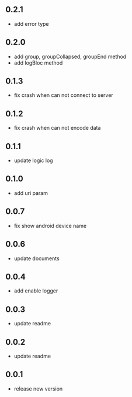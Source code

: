 ## 0.2.1

* add error type

## 0.2.0

* add group, groupCollapsed, groupEnd method
* add logBloc method
## 0.1.3

* fix crash when can not connect to server

## 0.1.2

* fix crash when can not encode data

## 0.1.1

* update logic log

## 0.1.0

* add uri param

## 0.0.7

* fix show android device name

## 0.0.6

* update documents

## 0.0.4

* add enable logger

## 0.0.3

* update readme

## 0.0.2

* update readme

## 0.0.1

* release new version
